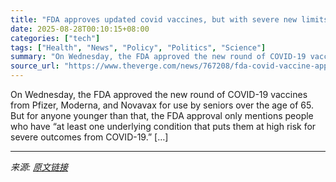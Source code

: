 ```yaml
---
title: "FDA approves updated covid vaccines, but with severe new limits"
date: 2025-08-28T00:10:15+08:00
categories: ["tech"]
tags: ["Health", "News", "Policy", "Politics", "Science"]
summary: "On Wednesday, the FDA approved the new round of COVID-19 vaccines from Pfizer, Moderna, and Novavax for use by seniors over the age of 65. But for anyone younger than that, the FDA approval only menti"
source_url: "https://www.theverge.com/news/767208/fda-covid-vaccine-approval-rfk-cdc-director-susan-monarez"
---
```


On Wednesday, the FDA approved the new round of COVID-19 vaccines from Pfizer, Moderna, and Novavax for use by seniors over the age of 65. But for anyone younger than that, the FDA approval only mentions people who have “at least one underlying condition that puts them at high risk for severe outcomes from COVID-19.” [&#8230;]

---

*来源: [原文链接](https://www.theverge.com/news/767208/fda-covid-vaccine-approval-rfk-cdc-director-susan-monarez)*
